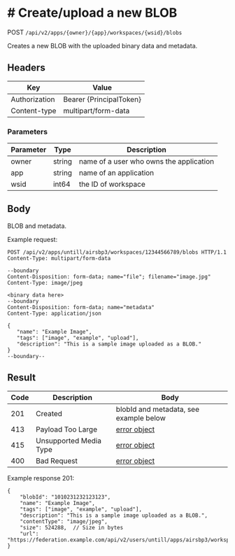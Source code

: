 # # Create/upload a new BLOB
POST `/api/v2/apps/{owner}/{app}/workspaces/{wsid}/blobs`

Creates a new BLOB with the uploaded binary data and metadata.

## Headers
| Key | Value |
| --- | --- |
| Authorization | Bearer {PrincipalToken} |
| Content-type | multipart/form-data |

### Parameters
| Parameter | Type | Description |
| --- | --- | --- |
| owner | string | name of a user who owns the application |
| app | string | name of an application |
| wsid | int64 | the ID of workspace |

## Body
BLOB and metadata.

Example request:
 ```
 POST /api/v2/apps/untill/airsbp3/workspaces/12344566789/blobs HTTP/1.1
Content-Type: multipart/form-data

--boundary
Content-Disposition: form-data; name="file"; filename="image.jpg"
Content-Type: image/jpeg

<binary data here>
--boundary
Content-Disposition: form-data; name="metadata"
Content-Type: application/json

{
    "name": "Example Image",
    "tags": ["image", "example", "upload"],
    "description": "This is a sample image uploaded as a BLOB."
}
--boundary--
 ```

## Result
| Code | Description | Body |
| --- | --- | --- |
| 201 | Created | blobId and metadata, see example below |
| 413 | Payload Too Large | [error object](conventions.md#errors) |
| 415 | Unsupported Media Type | [error object](conventions.md#errors) |
| 400 | Bad Request | [error object](conventions.md#errors) |


Example response 201:
```
{
    "blobId": "1010231232123123",
    "name": "Example Image",
    "tags": ["image", "example", "upload"],
    "description": "This is a sample image uploaded as a BLOB.",
    "contentType": "image/jpeg",
    "size": 524288,  // Size in bytes
    "url": "https://federation.example.com/api/v2/users/untill/apps/airsbp3/workspaces/12344566789/blobs/1010231232123123"
}
```

